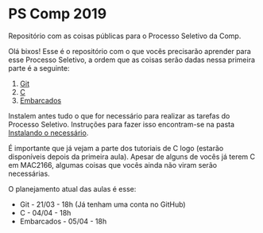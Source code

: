 # PS Comp 2019

Repositório com as coisas públicas para o Processo Seletivo da Comp.

Olá bixos! Esse é o repositório com o que vocês precisarão aprender para esse Processo Seletivo, a ordem que as coisas serão dadas nessa primeira parte é a seguinte:

1. [Git](https://github.com/ThundeRatz/Bixos-2019/tree/master/git)
2. [C](https://github.com/ThundeRatz/Bixos-2019/tree/master/C)
3. [Embarcados](https://github.com/ThundeRatz/Bixos-2019/tree/master/embarcados)

Instalem antes tudo o que for necessário para realizar as tarefas do Processo Seletivo. Instruções para fazer isso encontram-se na pasta [Instalando o necessário](https://github.com/ThundeRatz/Bixos-2019/tree/master/Instalando%20o%20necess%C3%A1rio).

É importante que já vejam a parte dos tutoriais de C logo (estarão disponíveis depois da primeira aula). Apesar de alguns de vocês já terem C em MAC2166, algumas coisas que vocês ainda não viram serão necessárias.

O planejamento atual das aulas é esse:
* Git - 21/03 - 18h (Já tenham uma conta no GitHub)
* C - 04/04 -  18h
* Embarcados - 05/04 - 18h 

